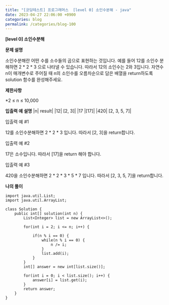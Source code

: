 ```yaml
---
title: "[코딩테스트] 프로그래머스  [level 0] 소인수분해 - java"
date: 2023-04-27 22:06:00 +0900
categories: blog
permalink: /categories/blog-100
---
```



**[level 0] 소인수분해**



**문제 설명**

소인수분해란 어떤 수를 소수들의 곱으로 표현하는 것입니다. 예를 들어 12를 소인수 분해하면 2 * 2 * 3 으로 나타낼 수 있습니다. 따라서 12의 소인수는 2와 3입니다. 자연수 n이 매개변수로 주어질 때 n의 소인수를 오름차순으로 담은 배열을 return하도록 solution 함수를 완성해주세요.







**제한사항**

*2 ≤ n ≤ 10,000


**입출력 예 설명**
|n|	result|
|12|	[2, 3]|
|17	|[17]|
|420|	[2, 3, 5, 7]|


입출력 예 #1

12를 소인수분해하면 2 * 2 * 3 입니다. 따라서 [2, 3]을 return합니다.

입출력 예 #2

17은 소수입니다. 따라서 [17]을 return 해야 합니다.

입출력 예 #3

420을 소인수분해하면 2 * 2 * 3 * 5 * 7 입니다. 따라서 [2, 3, 5, 7]을 return합니다.

**나의 풀이**

```
import java.util.List;
import java.util.ArrayList;

class Solution {
    public int[] solution(int n) {
        List<Integer> list = new ArrayList<>();
        
        for(int i = 2; i <= n; i++) {
            
            if(n % i == 0) {
                while(n % i == 0) {
                    n /= i;
                }
                list.add(i);
            }
        }
        int[] answer = new int[list.size()]; 
        
        for(int i = 0; i < list.size(); i++) {
            answer[i] = list.get(i);
        }
        return answer; 
    }
}

```



